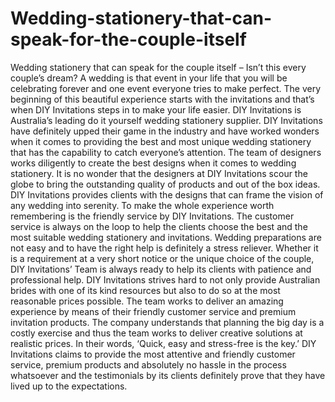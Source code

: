 # Wedding-stationery-that-can-speak-for-the-couple-itself
Wedding stationery that can speak for the couple itself – Isn’t this every couple’s dream? A wedding is that event in your life that you will be celebrating forever and one event everyone tries to make perfect. The very beginning of this beautiful experience starts with the invitations and that’s when DIY Invitations steps in to make your life easier.  DIY Invitations is Australia’s leading do it yourself wedding stationery supplier. DIY Invitations have definitely upped their game in the industry and have worked wonders when it comes to providing the best and most unique wedding stationery that has the capability to catch everyone’s attention.  The team of designers works diligently to create the best designs when it comes to wedding stationery. It is no wonder that the designers at DIY Invitations scour the globe to bring the outstanding quality of products and out of the box ideas. DIY Invitations provides clients with the designs that can frame the vision of any wedding into serenity.  To make the whole experience worth remembering is the friendly service by DIY Invitations. The customer service is always on the loop to help the clients choose the best and the most suitable wedding stationery and invitations.  Wedding preparations are not easy and to have the right help is definitely a stress reliever. Whether it is a requirement at a very short notice or the unique choice of the couple, DIY Invitations’ Team is always ready to help its clients with patience and professional help.  DIY Invitations strives hard to not only provide Australian brides with one of its kind resources but also to do so at the most reasonable prices possible. The team works to deliver an amazing experience by means of their friendly customer service and premium invitation products. The company understands that planning the big day is a costly exercise and thus the team works to deliver creative solutions at realistic prices. In their words, ‘Quick, easy and stress-free is the key.’  DIY Invitations claims to provide the most attentive and friendly customer service, premium products and absolutely no hassle in the process whatsoever and the testimonials by its clients definitely prove that they have lived up to the expectations.
